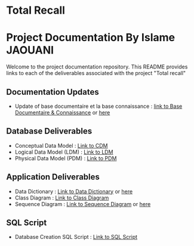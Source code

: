 ﻿# Total Recall 
# Project Documentation By Islame JAOUANI
Welcome to the project documentation repository. This README provides links to each of the deliverables associated with the project "Total recall"

## Documentation Updates

- Update of base documentaire et la base connaissance : [link to Base Documentaire & Connaissance](https://docs.google.com/document/d/1C0wUGQu7aYRfae1KqfDV8qiswHlHxaK3J4XcG3iUcDU/edit?usp=sharing) or [here](./base_documentaire_connaissance.txt)

## Database Deliverables

- Conceptual Data Model : [Link to CDM](./mcd.PNG)
- Logical Data Model (LDM) : [Link to LDM](./mld.PNG)
- Physical Data Model (PDM) : [Link to PDM](./mpd.PNG)

## Application Deliverables

- Data Dictionary : [Link to Data Dictionary](https://docs.google.com/spreadsheets/d/1_lOzfV49s54zVA0UFQZwAzLSzGWxrAlheTfy7-fa3J4/edit?usp=sharing)
or  [here](dico_data.PNG)
- Class Diagram : [Link to Class Diagram](./uml-class_diagram.PNG)
- Sequence Diagram : [Link to Sequence Diagram](https://drive.google.com/file/d/1vfwf0ntWv4WLQVhTnPR4fILr7b19tHLm/view?usp=drive_link)
or [here](./diagram_sequence.PNG)

## SQL Script

- Database Creation SQL Script : [Link to SQL Script](./mpd_total_recall.sql)

